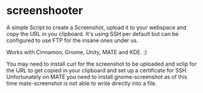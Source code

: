 # screenshooter
A simple Script to create a Screenshot, upload it to your webspace and copy the URL in you clipboard.
It's using SSH per default but can be configured to use FTP for the insane ones under us.

Works with Cinnamon, Gnome, Unity, MATE and KDE. :)

You may need to install curl for the screenshot to be uploaded and xclip for the URL to get copied in your clipboard and set up a certificate for SSH.
Unfortunately on MATE you need to install gnome-screenshot as of this time mate-screenshot is not able to write directly into a file.
